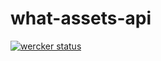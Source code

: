 # what-assets-api
[![wercker status](https://app.wercker.com/status/834b5ee286b1a8a9bb8d4959e35ebfe6/s/master "wercker status")](https://app.wercker.com/project/byKey/834b5ee286b1a8a9bb8d4959e35ebfe6)
